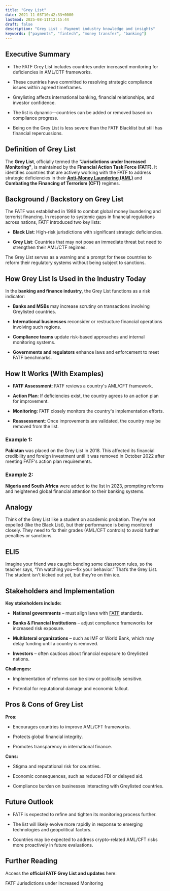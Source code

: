 ```yaml
---
title: "Grey List"
date: 2021-11-03T10:42:33+0000
lastmod: 2025-08-11T12:15:44
draft: false
description: "Grey List - Payment industry knowledge and insights"
keywords: ["payments", "fintech", "money transfer", "banking"]
---
```


## Executive Summary

- The FATF Grey List includes countries under increased monitoring for deficiencies in AML/CTF frameworks.

- These countries have committed to resolving strategic compliance issues within agreed timeframes.

- Greylisting affects international banking, financial relationships, and investor confidence.

- The list is dynamic—countries can be added or removed based on compliance progress.

- Being on the Grey List is less severe than the FATF Blacklist but still has financial repercussions.

## Definition of Grey List

The **Grey List**, officially termed the **"Jurisdictions under Increased Monitoring"**, is maintained by the **Financial Action Task Force (FATF)**. It identifies countries that are actively working with the FATF to address strategic deficiencies in their **[Anti-Money Laundering (AML)](https://faisalkhanllc.xyz/resources/payments-wiki/a/anti-money-laundering-aml/)** and **Combating the Financing of Terrorism (CFT)** regimes.

## Background / Backstory on Grey List

The FATF was established in 1989 to combat global money laundering and terrorist financing. In response to systemic gaps in financial regulations across nations, FATF introduced two key lists:

- **Black List**: High-risk jurisdictions with significant strategic deficiencies.

- **Grey List**: Countries that may not pose an immediate threat but need to strengthen their AML/CTF regimes.

The Grey List serves as a warning and a prompt for these countries to reform their regulatory systems without being subject to sanctions.

## How Grey List Is Used in the Industry Today

In the **banking and finance industry**, the Grey List functions as a risk indicator:

- **Banks and MSBs** may increase scrutiny on transactions involving Greylisted countries.

- **International businesses** reconsider or restructure financial operations involving such regions.

- **Compliance teams** update risk-based approaches and internal monitoring systems.

- **Governments and regulators** enhance laws and enforcement to meet FATF benchmarks.

## How It Works (With Examples)

- **FATF Assessment**: FATF reviews a country's AML/CFT framework.

- **Action Plan**: If deficiencies exist, the country agrees to an action plan for improvement.

- **Monitoring**: FATF closely monitors the country's implementation efforts.

- **Reassessment**: Once improvements are validated, the country may be removed from the list.

### Example 1:

**Pakistan** was placed on the Grey List in 2018. This affected its financial credibility and foreign investment until it was removed in October 2022 after meeting FATF's action plan requirements.

### Example 2:

**Nigeria and South Africa** were added to the list in 2023, prompting reforms and heightened global financial attention to their banking systems.

## Analogy

Think of the Grey List like a student on academic probation. They're not expelled (like the Black List), but their performance is being monitored closely. They need to fix their grades (AML/CFT controls) to avoid further penalties or sanctions.

## ELI5

Imagine your friend was caught bending some classroom rules, so the teacher says, “I’m watching you—fix your behavior.” That’s the Grey List. The student isn't kicked out yet, but they’re on thin ice.

## Stakeholders and Implementation

**Key stakeholders include:**

- **National governments** – must align laws with [FATF](https://faisalkhanllc.xyz/resources/payments-wiki/f/fatf/) standards.

- **Banks & Financial Institutions** – adjust compliance frameworks for increased risk exposure.

- **Multilateral organizations** – such as IMF or World Bank, which may delay funding until a country is removed.

- **Investors** – often cautious about financial exposure to Greylisted nations.

**Challenges:**

- Implementation of reforms can be slow or politically sensitive.

- Potential for reputational damage and economic fallout.

## Pros & Cons of Grey List

**Pros:**

- Encourages countries to improve AML/CFT frameworks.

- Protects global financial integrity.

- Promotes transparency in international finance.

**Cons:**

- Stigma and reputational risk for countries.

- Economic consequences, such as reduced FDI or delayed aid.

- Compliance burden on businesses interacting with Greylisted countries.

## Future Outlook

- FATF is expected to refine and tighten its monitoring process further.

- The list will likely evolve more rapidly in response to emerging technologies and geopolitical factors.

- Countries may be expected to address crypto-related AML/CFT risks more proactively in future evaluations.

## Further Reading

Access the **official FATF Grey List and updates** here:

FATF Jurisdictions under Increased Monitoring

##